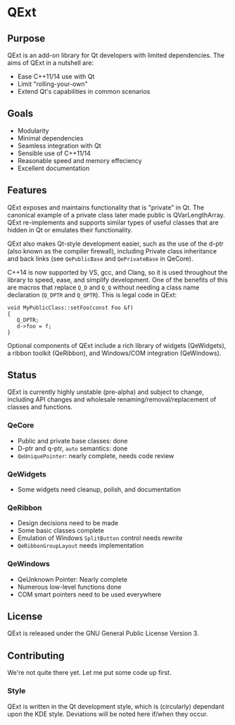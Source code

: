 # QExt
## Purpose
QExt is an add-on library for Qt developers with limited dependencies. The aims of QExt in a nutshell are:
 - Ease C++11/14 use with Qt
 - Limit "rolling-your-own"
 - Extend Qt's capabilities in common scenarios

## Goals
 - Modularity
 - Minimal dependencies
 - Seamless integration with Qt
 - Sensible use of C++11/14
 - Reasonable speed and memory effeciency
 - Excellent documentation

## Features
QExt exposes and maintains functionality that is "private" in Qt. The canonical example of a private class later made public is QVarLengthArray. QExt re-implements and supports similar types of useful classes that are hidden in Qt or emulates their functionality.

QExt also makes Qt-style development easier, such as the use of the d-ptr (also known as the compiler firewall), including Private class inheritance and back links (see `QePublicBase` and `QePrivateBase` in QeCore).

C++14 is now supported by VS, gcc, and Clang, so it is used throughout the library to speed, ease, and simplify development. One of the benefits of this are macros that replace `Q_D` and `Q_Q` without needing a class name declaration (`Q_DPTR` and `Q_QPTR`). This is legal code in QExt:

    void MyPublicClass::setFoo(const Foo &f)
    {
       Q_DPTR;
       d->foo = f;
    }

Optional components of QExt include a rich library of widgets (QeWidgets), a ribbon toolkit (QeRibbon), and Windows/COM integration (QeWindows).

## Status
QExt is currently highly unstable (pre-alpha) and subject to change, including API changes and wholesale renaming/removal/replacement of classes and functions.

### QeCore
- Public and private base classes: done
- D-ptr and q-ptr, `auto` semantics: done
- `QeUniquePointer`: nearly complete, needs code review

### QeWidgets
- Some widgets need cleanup, polish, and documentation

### QeRibbon
- Design decisions need to be made
- Some basic classes complete
- Emulation of Windows `SplitButton` control needs rewrite
- `QeRibbonGroupLayout` needs implementation 

### QeWindows
- QeUnknown Pointer: Nearly complete
- Numerous low-level functions done
- COM smart pointers need to be used everywhere 

## License
QExt is released under the GNU General Public License Version 3.

## Contributing
We're not quite there yet. Let me put some code up first.

### Style
QExt is written in the Qt development style, which is (circularly) dependant upon the KDE style. Deviations will be noted here if/when they occur.
